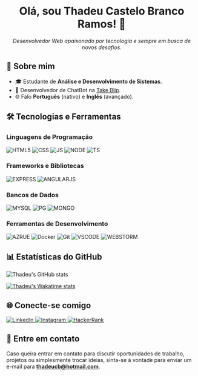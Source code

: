 <h1 align="center">Olá, sou Thadeu Castelo Branco Ramos! 👋</h1>
<p align="center">
  <em>Desenvolvedor Web apaixonado por tecnologia e sempre em busca de novos desafios.</em>
</p>

## 🚀 Sobre mim

- 🎓 Estudante de **Análise e Desenvolvimento de Sistemas**.
- 💼 Desenvolvedor de ChatBot na [Take Blip](https://www.take.net/).
- 🌐 Falo **Português** (nativo) e **Inglês** (avançado).

## 🛠️ Tecnologias e Ferramentas

### Linguagens de Programação
![HTML5](https://img.shields.io/badge/HTML-239120?style=for-the-badge&logo=html5&logoColor=white)
![CSS](https://img.shields.io/badge/CSS-239120?&style=for-the-badge&logo=css3&logoColor=white)
![JS](https://img.shields.io/badge/JavaScript-F7DF1E?style=for-the-badge&logo=javascript&logoColor=black)
![NODE](https://img.shields.io/badge/Node.js-43853D?style=for-the-badge&logo=node.js&logoColor=white)
![TS](https://img.shields.io/badge/TypeScript-007ACC?style=for-the-badge&logo=typescript&logoColor=white)

### Frameworks e Bibliotecas
![EXPRESS](https://img.shields.io/badge/Express.js-404D59?style=for-the-badge)
![ANGULARJS](https://img.shields.io/badge/AngularJS-E23237?style=for-the-badge&logo=angularjs&logoColor=white)

### Bancos de Dados
![MYSQL](https://img.shields.io/badge/MySQL-00000F?style=for-the-badge&logo=mysql&logoColor=white)
![PG](https://img.shields.io/badge/PostgreSQL-316192?style=for-the-badge&logo=postgresql&logoColor=white)
![MONGO](https://img.shields.io/badge/MongoDB-4EA94B?style=for-the-badge&logo=mongodb&logoColor=white)

### Ferramentas de Desenvolvimento
![AZRUE](https://img.shields.io/badge/Microsoft_Azure-0089D6?style=for-the-badge&logo=microsoft-azure&logoColor=white)
![Docker](https://img.shields.io/badge/-Docker-2496ED?style=for-the-badge&logo=docker&logoColor=white)
![Git](https://img.shields.io/badge/-Git-F05032?style=for-the-badge&logo=git&logoColor=white)
![VSCODE](https://img.shields.io/badge/Visual_Studio_Code-0078D4?style=for-the-badge&logo=visual%20studio%20code&logoColor=white)
![WEBSTORM](https://img.shields.io/badge/WebStorm-000000?style=for-the-badge&logo=WebStorm&logoColor=white)

## 📊 Estatísticas do GitHub

![Thadeu's GitHub stats](https://github-readme-stats.vercel.app/api?username=thadeucbr&show_icons=true&theme=radical)

[![Thadeu's Wakatime stats](https://github-readme-stats.vercel.app/api/wakatime?username=thadeucbr)](https://github.com/anuraghazra/github-readme-stats)

## 🌐 Conecte-se comigo

<a href="https://linkedin.com/in/thadeucbr" target="_blank">
  <img alt="LinkedIn" src="https://img.shields.io/badge/-LinkedIn-0A66C2?style=flat-square&logo=linkedin&logoColor=white">
</a>
<a href="https://instagram.com/thadeucbr" target="_blank">
  <img alt="Instagram" src="https://img.shields.io/badge/-Instagram-E4405F?style=flat-square&logo=instagram&logoColor=white">
</a>
<a href="https://www.hackerrank.com/thadeucbr" target="_blank">
  <img alt="HackerRank" src="https://img.shields.io/badge/-HackerRank-2EC866?style=flat-square&logo=hackerrank&logoColor=white">
</a>

## 📧 Entre em contato

Caso queira entrar em contato para discutir oportunidades de trabalho, projetos ou simplesmente trocar ideias, sinta-se à vontade para enviar um e-mail para **thadeucb@hotmail.com**.
